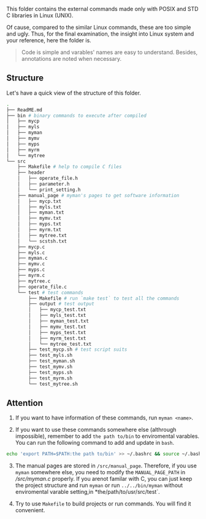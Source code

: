 This folder contains the external commands made only with POSIX and STD C libraries in Linux (UNIX). 

Of cause, compared to the similar Linux commands, these are too simple and ugly. Thus, for the final examination, the insight into Linux system and your reference, here the folder is.

> Code is simple and varables' names are easy to understand. Besides, annotations are noted when necessary.

## Structure

Let's have a quick view of the structure of this folder.

```bash
.
├── ReadME.md
├── bin # binary commands to execute after compiled
│   ├── mycp
│   ├── myls
│   ├── myman
│   ├── mymv
│   ├── myps
│   ├── myrm
│   └── mytree
└── src
    ├── Makefile # help to compile C files
    ├── header
    │   ├── operate_file.h
    │   ├── parameter.h
    │   └── print_setting.h
    ├── manual_page # myman's pages to get software information
    │   ├── mycp.txt
    │   ├── myls.txt
    │   ├── myman.txt
    │   ├── mymv.txt
    │   ├── myps.txt
    │   ├── myrm.txt
    │   ├── mytree.txt
    │   └── scstsh.txt
    ├── mycp.c
    ├── myls.c
    ├── myman.c
    ├── mymv.c
    ├── myps.c
    ├── myrm.c
    ├── mytree.c
    ├── operate_file.c
    └── test # test commands
        ├── Makefile # run `make test` to test all the commands
        ├── output # test output
        │   ├── mycp_test.txt
        │   ├── myls_test.txt
        │   ├── myman_test.txt
        │   ├── mymv_test.txt
        │   ├── myps_test.txt
        │   ├── myrm_test.txt
        │   └── mytree_test.txt
        ├── test_mycp.sh # test script suits
        ├── test_myls.sh
        ├── test_myman.sh
        ├── test_mymv.sh
        ├── test_myps.sh
        ├── test_myrm.sh
        └── test_mytree.sh
```

## Attention

1. If you want to have information of these commands, run `myman <name>`.

2. If you want to use these commands somewhere else (althrough impossible), remember to add `the path to/bin` to enviromental varables. You can run the following command to add and update in `bash`.

```bash
echo 'export PATH=$PATH:the path to/bin' >> ~/.bashrc && source ~/.bashrc
```

3. The manual pages are stored in `/src/manual_page`. Therefore, if you use `myman` somewhere else, you need to modify the `MANUAL_PAGE_PATH` in */src/myman.c* properly. If you arenot familar with C, you can just keep the project structure and run `myman` or run `../../bin/myman` without enviromental varable setting,in *the/path/to/usr/src/test`.

4. Try to use `Makefile` to build projects or run commands. You will find it convenient.